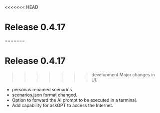 <<<<<<< HEAD
# Release 0.4.17
=======
# Release 0.4.17
>>>>>>> development
Major changes in UI.
* personas renamed scenarios
* scenarios.json format changed.
* Option to forward the AI prompt to be executed in a terminal.
* Add capability for askGPT to access the Internet. 